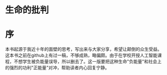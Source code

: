 # 生命的批判

# 序
  
本书起源于我近十年的面壁的思考，写出来与大家分享，希望让颠倒的众生受益。这本书之前在github上有过一稿，不够成熟，略偏颇。由于在学校开授人工智能课程，不想学生被负能量误导，所以删去了。这一版要把这种生命"负能量"和社会上的强烈的功利"正能量"对冲，帮助读者内心回复宁静。

